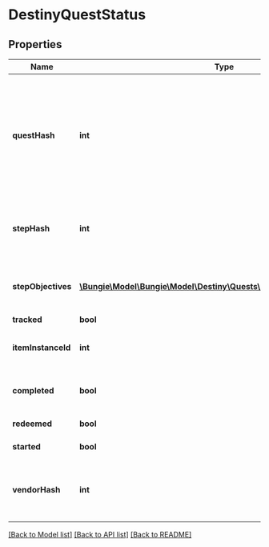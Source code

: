 # DestinyQuestStatus

## Properties
Name | Type | Description | Notes
------------ | ------------- | ------------- | -------------
**questHash** | **int** | The hash identifier for the Quest Item. (Note: Quests are defined as Items, and thus you would use this to look up the quest&#39;s DestinyInventoryItemDefinition). For information on all steps in the quest, you can then examine its DestinyInventoryItemDefinition.setData property for Quest Steps (which are *also* items). You can use the Item Definition to display human readable data about the overall quest. | [optional] 
**stepHash** | **int** | The hash identifier of the current Quest Step, which is also a DestinyInventoryItemDefinition. You can use this to get human readable data about the current step and what to do in that step. | [optional] 
**stepObjectives** | [**\Bungie\Model\\Bungie\Model\Destiny\Quests\DestinyObjectiveProgress[]**](DestinyObjectiveProgress.md) | A step can have multiple objectives. This will give you the progress for each objective in the current step, in the order in which they are rendered in-game. | [optional] 
**tracked** | **bool** | Whether or not the quest is tracked | [optional] 
**itemInstanceId** | **int** | The current Quest Step will be an instanced item in the player&#39;s inventory. If you care about that, this is the instance ID of that item. | [optional] 
**completed** | **bool** | Whether or not the whole quest has been completed, regardless of whether or not you have redeemed the rewards for the quest. | [optional] 
**redeemed** | **bool** | Whether or not you have redeemed rewards for this quest. | [optional] 
**started** | **bool** | Whether or not you have started this quest. | [optional] 
**vendorHash** | **int** | If the quest has a related Vendor that you should talk to in order to initiate the quest/earn rewards/continue the quest, this will be the hash identifier of that Vendor. Look it up its DestinyVendorDefinition. | [optional] 

[[Back to Model list]](../README.md#documentation-for-models) [[Back to API list]](../README.md#documentation-for-api-endpoints) [[Back to README]](../README.md)


